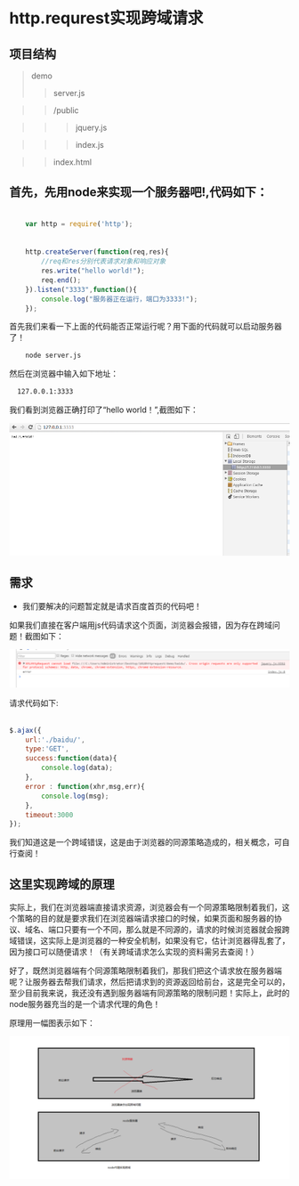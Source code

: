 # http.requrest实现跨域请求

## 项目结构


> demo
>> server.js

>> /public

>>> jquery.js

>>> index.js

>> index.html 

## 首先，先用node来实现一个服务器吧!,代码如下：

``` javascript

	var http = require('http');


	http.createServer(function(req,res){
		//req和res分别代表请求对象和响应对象
		res.write("hello world!");
		req.end();
	}).listen("3333",function(){
		console.log("服务器正在运行，端口为3333!");
	});


```

首先我们来看一下上面的代码能否正常运行呢？用下面的代码就可以启动服务器了！


``` bash
	node server.js
```

然后在浏览器中输入如下地址：

``` bash
  127.0.0.1:3333
```

我们看到浏览器正确打印了“hello world！”,截图如下：

![截图](https://github.com/woai30231/nodeRequest/blob/master/z_img/_1.png)


## 需求

* 我们要解决的问题暂定就是请求百度首页的代码吧！

如果我们直接在客户端用js代码请求这个页面，浏览器会报错，因为存在跨域问题！截图如下：

![截图](https://github.com/woai30231/nodeRequest/blob/master/z_img/_2.png)

请求代码如下:

``` javascript

$.ajax({
	url:'./baidu/',
	type:'GET',
	success:function(data){
		console.log(data);
	},
	error : function(xhr,msg,err){
		console.log(msg);
	},
	timeout:3000
});

```

我们知道这是一个跨域错误，这是由于浏览器的同源策略造成的，相关概念，可自行查阅！


## 这里实现跨域的原理

实际上，我们在浏览器端直接请求资源，浏览器会有一个同源策略限制着我们，这个策略的目的就是要求我们在浏览器端请求接口的时候，如果页面和服务器的协议、域名、端口只要有一个不同，那么就是不同源的，请求的时候浏览器就会报跨域错误，这实际上是浏览器的一种安全机制，如果没有它，估计浏览器得乱套了，因为接口可以随便请求！（有关跨域请求怎么实现的资料需另去查阅！）

好了，既然浏览器端有个同源策略限制着我们，那我们把这个请求放在服务器端呢？让服务器去帮我们请求，然后把请求到的资源返回给前台，这是完全可以的，至少目前我来说，我还没有遇到服务器端有同源策略的限制问题！实际上，此时的node服务器充当的是一个请求代理的角色！

原理用一幅图表示如下：

![](https://github.com/woai30231/nodeRequest/blob/master/z_img/_3.png)
